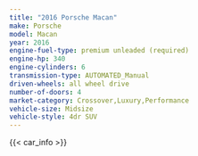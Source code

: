 ```yaml
---
title: "2016 Porsche Macan"
make: Porsche
model: Macan
year: 2016
engine-fuel-type: premium unleaded (required)
engine-hp: 340
engine-cylinders: 6
transmission-type: AUTOMATED_Manual
driven-wheels: all wheel drive
number-of-doors: 4
market-category: Crossover,Luxury,Performance
vehicle-size: Midsize
vehicle-style: 4dr SUV
---
```


{{< car_info >}}
